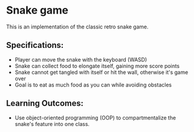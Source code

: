 # Snake game
This is an implementation of the classic retro snake game.
## Specifications:

- Player can move the snake with the keyboard (WASD)
- Snake can collect food to elongate itself, gaining more score points
- Snake cannot get tangled with itself or hit the wall, otherwise it's game over
- Goal is to eat as much food as you can while avoiding obstacles 

## Learning Outcomes:
- Use object-oriented programming (OOP) to compartmentalize the snake's feature into one class.